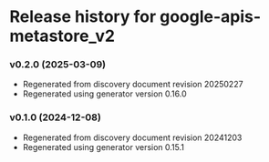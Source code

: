 # Release history for google-apis-metastore_v2

### v0.2.0 (2025-03-09)

* Regenerated from discovery document revision 20250227
* Regenerated using generator version 0.16.0

### v0.1.0 (2024-12-08)

* Regenerated from discovery document revision 20241203
* Regenerated using generator version 0.15.1

